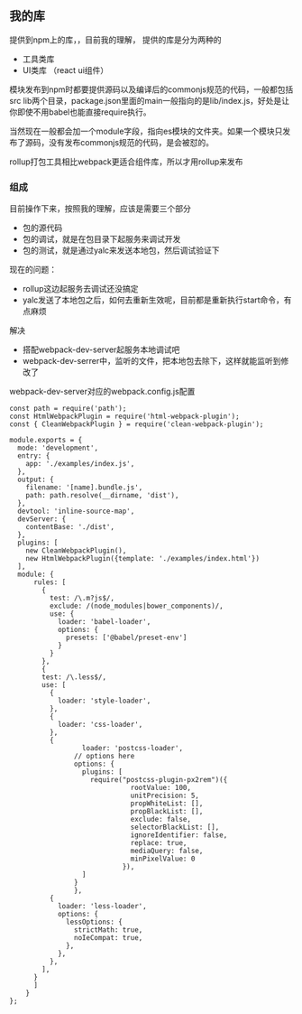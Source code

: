 ## 我的库

提供到npm上的库，，目前我的理解， 提供的库是分为两种的

* 工具类库
* UI类库 （react ui组件）



模块发布到npm时都要提供源码以及编译后的commonjs规范的代码，一般都包括src lib两个目录，package.json里面的main一般指向的是lib/index.js，好处是让你即使不用babel也能直接require执行。

当然现在一般都会加一个module字段，指向es模块的文件夹。如果一个模块只发布了源码，没有发布commonjs规范的代码，是会被怼的。



rollup打包工具相比webpack更适合组件库，所以才用rollup来发布



### 组成

目前操作下来，按照我的理解，应该是需要三个部分

* 包的源代码
* 包的调试，就是在包目录下起服务来调试开发
* 包的测试，就是通过yalc来发送本地包，然后调试验证下



现在的问题：

* rollup这边起服务去调试还没搞定
* yalc发送了本地包之后，如何去重新生效呢，目前都是重新执行start命令，有点麻烦

解决

* 搭配webpack-dev-server起服务本地调试吧
* webpack-dev-serrer中，监听的文件，把本地包去除下，这样就能监听到修改了

webpack-dev-server对应的webpack.config.js配置

```
const path = require('path');
const HtmlWebpackPlugin = require('html-webpack-plugin');
const { CleanWebpackPlugin } = require('clean-webpack-plugin');

module.exports = {
  mode: 'development',
  entry: {
    app: './examples/index.js',
  },
  output: {
    filename: '[name].bundle.js',
    path: path.resolve(__dirname, 'dist'),
  },
  devtool: 'inline-source-map',
  devServer: {
    contentBase: './dist',
  },
  plugins: [
    new CleanWebpackPlugin(),
    new HtmlWebpackPlugin({template: './examples/index.html'})
  ],
  module: {
	  rules: [
	    {
	      test: /\.m?js$/,
	      exclude: /(node_modules|bower_components)/,
	      use: {
	        loader: 'babel-loader',
	        options: {
	          presets: ['@babel/preset-env']
	        }
	      }
	    },
	    {
        test: /\.less$/,
        use: [
          {
            loader: 'style-loader',
          },
          {
            loader: 'css-loader',
          },
          {
			      loader: 'postcss-loader',
		        // options here
		        options: {
		          plugins: [
		          	require("postcss-plugin-px2rem")({
						      rootValue: 100,
						      unitPrecision: 5,
						      propWhiteList: [],
						      propBlackList: [],
						      exclude: false,
						      selectorBlackList: [],
						      ignoreIdentifier: false,
						      replace: true,
						      mediaQuery: false,
						      minPixelValue: 0
						    }),
		          ]
		        }
			    },
          {
            loader: 'less-loader',
            options: {
              lessOptions: {
                strictMath: true,
                noIeCompat: true,
              },
            },
          },
        ],
      }
	  ]
	}
};
```



